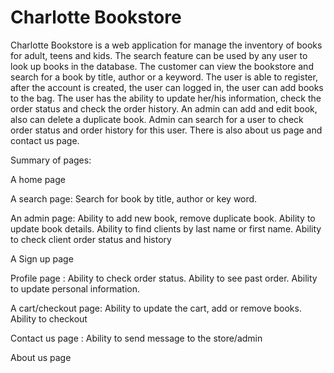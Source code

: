 # Charlotte Bookstore
Charlotte Bookstore is a web application for manage the inventory of books for adult, teens and kids. The search feature can be used by any user to look up books in the database. The customer can view the bookstore and search for a book by title, author or a keyword. The user is able to register, after the account is created, the user can logged in, the user can add books to the bag. The user has the ability to update her/his information, check the order status and check the order history. An admin can add and edit book, also can delete a duplicate book. Admin can search for a user to check order status and order history for this user. There is also about us page and contact us page.

Summary of pages:

A home page 

A search page: Search for book by title, author or key word.

An admin page: Ability to add new book, remove duplicate book. Ability to update book details. Ability to find clients by last name or first name. Ability to check client order status and history

A Sign up page

Profile page : Ability to check order status. Ability to see past order. Ability to update personal information.

A cart/checkout page: Ability to update the cart, add or remove books. Ability to checkout

Contact us page : Ability to send message to the store/admin

About us page
